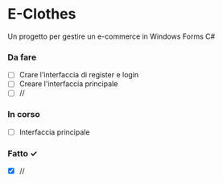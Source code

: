# E-Clothes
Un progetto per gestire un e-commerce in Windows Forms C#
### Da fare
- [ ] Crare l'interfaccia di register e login
- [ ] Creare l'interfaccia principale
- [ ] //

### In corso
- [ ] Interfaccia principale  

### Fatto ✓
- [x] //  
